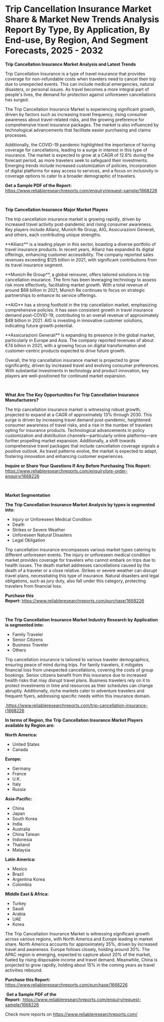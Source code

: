 <p><h1>Trip Cancellation Insurance Market Share & Market New Trends Analysis Report By Type, By Application, By End-use, By Region, And Segment Forecasts, 2025 - 2032</h1></p><p><strong>Trip Cancellation Insurance Market Analysis and Latest Trends</strong></p>
<p><p>Trip Cancellation Insurance is a type of travel insurance that provides coverage for non-refundable costs when travelers need to cancel their trip due to unexpected events. This can include medical emergencies, natural disasters, or personal issues. As travel becomes a more integral part of people's lives, the demand for protection against unforeseen cancellations has surged.</p><p>The Trip Cancellation Insurance Market is experiencing significant growth, driven by factors such as increasing travel frequency, rising consumer awareness about travel-related risks, and the growing preference for comprehensive travel insurance packages. The market is also influenced by technological advancements that facilitate easier purchasing and claims processes. </p><p>Additionally, the COVID-19 pandemic highlighted the importance of having coverage for cancellations, leading to a surge in interest in this type of insurance. The market is expected to grow at a CAGR of 12.6% during the forecast period, as more travelers seek to safeguard their investments. Emerging trends include increased customization of policies, incorporation of digital platforms for easy access to services, and a focus on inclusivity in coverage options to cater to a broader demographic of travelers.</p></p>
<p><strong>Get a Sample PDF of the Report:&nbsp;</strong> <a href="https://www.reliableresearchreports.com/enquiry/request-sample/1668226?utm_campaign=2743&utm_medium=2&utm_source=Github&utm_content=ia&utm_term=06032025&utm_id=trip-cancellation-insurance">https://www.reliableresearchreports.com/enquiry/request-sample/1668226</a></p>
<p>&nbsp;</p>
<p><strong>Trip Cancellation Insurance Major Market Players</strong></p>
<p><p>The trip cancellation insurance market is growing rapidly, driven by increased travel activity post-pandemic and rising consumer awareness. Key players include Allianz, Munich Re Group, AIG, Assicurazioni Generali, and others, each contributing unique strengths.</p><p>**Allianz** is a leading player in this sector, boasting a diverse portfolio of travel insurance products. In recent years, Allianz has expanded its digital offerings, enhancing customer accessibility. The company reported sales revenues exceeding $125 billion in 2021, with significant contributions from its travel insurance segment.</p><p>**Munich Re Group**, a global reinsurer, offers tailored solutions in trip cancellation insurance. The firm has been leveraging technology to assess risk more effectively, facilitating market growth. With a total revenue of around $68 billion in 2021, Munich Re continues to focus on strategic partnerships to enhance its service offerings.</p><p>**AIG** has a strong foothold in the trip cancellation market, emphasizing comprehensive policies. It has seen consistent growth in travel insurance demand post-COVID-19, contributing to an overall revenue of approximately $48 billion in 2021. AIG is investing in innovative customer solutions, indicating future growth potential.</p><p>**Assicurazioni Generali** is expanding its presence in the global market, particularly in Europe and Asia. The company reported revenues of about €74 billion in 2021, with a growing focus on digital transformation and customer-centric products expected to drive future growth.</p><p>Overall, the trip cancellation insurance market is projected to grow significantly, driven by increased travel and evolving consumer preferences. With substantial investments in technology and product innovation, key players are well-positioned for continued market expansion.</p></p>
<p>&nbsp;</p>
<p><strong>What Are The Key Opportunities For Trip Cancellation Insurance Manufacturers?</strong></p>
<p><p>The trip cancellation insurance market is witnessing robust growth, projected to expand at a CAGR of approximately 13% through 2030. This surge is driven by increasing travel demand post-pandemic, heightened consumer awareness of travel risks, and a rise in the number of travelers opting for insurance products. Technological advancements in policy customization and distribution channels—particularly online platforms—are further propelling market expansion. Additionally, a shift towards comprehensive travel packages that include cancellation coverage signals a positive outlook. As travel patterns evolve, the market is expected to adapt, fostering innovation and enhancing customer experiences.</p></p>
<p><strong>Inquire or Share Your Questions If Any Before Purchasing This Report:</strong> <a href="https://www.reliableresearchreports.com/enquiry/pre-order-enquiry/1668226?utm_campaign=2743&utm_medium=2&utm_source=Github&utm_content=ia&utm_term=06032025&utm_id=trip-cancellation-insurance">https://www.reliableresearchreports.com/enquiry/pre-order-enquiry/1668226</a></p>
<p>&nbsp;</p>
<p><strong>Market Segmentation</strong></p>
<p><strong>The Trip Cancellation Insurance Market Analysis by types is segmented into:</strong></p>
<p><ul><li>Injury or Unforeseen Medical Condition</li><li>Death</li><li>Strikes or Severe Weather</li><li>Unforeseen Natural Disasters</li><li>Legal Obligation</li></ul></p>
<p><p>Trip cancellation insurance encompasses various market types catering to different unforeseen events. The injury or unforeseen medical condition market provides coverage for travelers who cannot embark on trips due to health issues. The death market addresses cancellations caused by the death of a traveler or a close relative. Strikes or severe weather can disrupt travel plans, necessitating this type of insurance. Natural disasters and legal obligations, such as jury duty, also fall under this category, protecting travelers from financial loss.</p></p>
<p><strong>Purchase this Report:&nbsp;</strong><a href="https://www.reliableresearchreports.com/purchase/1668226?utm_campaign=2743&utm_medium=2&utm_source=Github&utm_content=ia&utm_term=06032025&utm_id=trip-cancellation-insurance">https://www.reliableresearchreports.com/purchase/1668226</a></p>
<p>&nbsp;</p>
<p><strong>The Trip Cancellation Insurance Market Industry Research by Application is segmented into:</strong></p>
<p><ul><li>Family Traveler</li><li>Senior Citizens</li><li>Business Traveler</li><li>Others</li></ul></p>
<p><p>Trip cancellation insurance is tailored to various traveler demographics, ensuring peace of mind during trips. For family travelers, it mitigates financial loss from unexpected cancellations, covering the costs of group bookings. Senior citizens benefit from this insurance due to increased health risks that may disrupt travel plans. Business travelers rely on it to protect investments in time and resources as their schedules can change abruptly. Additionally, niche markets cater to adventure travelers and frequent flyers, addressing specific needs within this insurance domain.</p></p>
<p><a href="https://www.reliableresearchreports.com/trip-cancellation-insurance-r1668226?utm_campaign=2743&utm_medium=2&utm_source=Github&utm_content=ia&utm_term=06032025&utm_id=trip-cancellation-insurance">&nbsp;https://www.reliableresearchreports.com/trip-cancellation-insurance-r1668226</a></p>
<p><strong>In terms of Region, the Trip Cancellation Insurance Market Players available by Region are:</strong></p>
<p>
    <p> <strong> North America: </strong>
        <ul>
            <li>United States</li>
            <li>Canada</li>
        </ul>
        </p> 
    <p> <strong> Europe: </strong>
        <ul>
            <li>Germany</li>
            <li>France</li>
            <li>U.K.</li>
            <li>Italy</li>
            <li>Russia</li>
        </ul>
        </p> 
    <p> <strong> Asia-Pacific: </strong>
        <ul>
            <li>China</li>
            <li>Japan</li>
            <li>South Korea</li>
            <li>India</li>
            <li>Australia</li>
            <li>China Taiwan</li>
            <li>Indonesia</li>
            <li>Thailand</li>
            <li>Malaysia</li>
        </ul>
        </p> 
    <p> <strong> Latin America: </strong>
        <ul>
            <li>Mexico</li>
            <li>Brazil</li>
            <li>Argentina Korea</li>
            <li>Colombia</li>
        </ul>
        </p> 
    <p> <strong> Middle East & Africa: </strong>
        <ul>
            <li>Turkey</li>
            <li>Saudi</li>
            <li>Arabia</li>
            <li>UAE</li>
            <li>Korea</li>
        </ul>
    </p>
    </p>
<p><p>The Trip Cancellation Insurance Market is witnessing significant growth across various regions, with North America and Europe leading in market share. North America accounts for approximately 35%, driven by increased travel and awareness. Europe follows closely, holding around 30%. The APAC region is emerging, expected to capture about 20% of the market, fueled by rising disposable income and travel demand. Meanwhile, China is projected to grow rapidly, holding about 15% in the coming years as travel activities rebound.</p></p>
<p><strong>Purchase this Report: </strong><a href="https://www.reliableresearchreports.com/purchase/1668226?utm_campaign=2743&utm_medium=2&utm_source=Github&utm_content=ia&utm_term=06032025&utm_id=trip-cancellation-insurance">https://www.reliableresearchreports.com/purchase/1668226</a></p>
<p>&nbsp;<strong>Get a Sample PDF of the Report:&nbsp;&nbsp;</strong><a href="https://www.reliableresearchreports.com/enquiry/request-sample/1668226?utm_campaign=2743&utm_medium=2&utm_source=Github&utm_content=ia&utm_term=06032025&utm_id=trip-cancellation-insurance">https://www.reliableresearchreports.com/enquiry/request-sample/1668226</a></p>
<p><strong></strong></p>
<p>Check more reports on <a href="https://www.reliableresearchreports.com/?utm_campaign=2743&utm_medium=2&utm_source=Github&utm_content=ia&utm_term=06032025&utm_id=trip-cancellation-insurance">https://www.reliableresearchreports.com/</a></p>